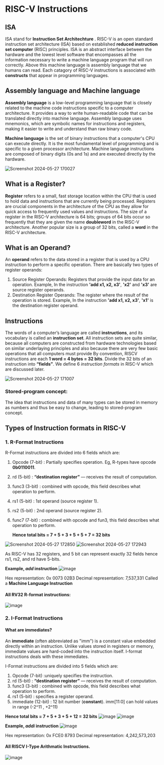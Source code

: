 # RISC-V Instructions

## ISA
ISA stand for **Instruction Set Architechture** . RISC-V is an open standard instruction set architecture (ISA) based on established **reduced instruction set computer** (RISC) principles.
ISA is an abstract interface between the hardware and the lowest level software that encompasses all the information necessary to write a machine language program that will run correctly. 
Above this machine language is assembly language that we humans can read. Each catagory of RISC-V instructions is associated with **constructs** that appear in programming languages.

## Assembly language and Machine language
**Assembly language** is a low-level programming language that is closely related to the machine code instructions specific to a computer architecture. 
It provides a way to write human-readable code that can be translated directly into machine language. Assembly language uses mnemonics, 
which are symbolic names for instructions and registers, making it easier to write and understand than raw binary code.

**Machine language** is the set of binary instructions that a computer's CPU can execute directly. 
It is the most fundamental level of programming and is specific to a given processor architecture. 
Machine language instructions are composed of binary digits (0s and 1s) and are executed directly by the hardware.

![Screenshot 2024-05-27 170027](https://github.com/tejasopp/VSD_mini_ResearchInternship/assets/117591903/86bff8e8-ac50-481e-9d0e-53a81f6499b4)

## What is a Register?
**Register** refers to a small, fast storage location within the CPU that is used to hold data and instructions that are currently being processed. 
Registers are crucial components in the architecture of the CPU as they allow for quick access to frequently used values and instructions.
The size of a register in the RISC-V architecture is 64 bits; groups of 64 bits occur so frequently that they are given the name **doubleword** in the RISC-V architecture.
Another popular size is a group of 32 bits, called a **word** in the RISC-V architecture.

## What is an Operand?
An **operand** refers to the data stored in a register that is used by a CPU instruction to perform a specific operation. There are basically two types of register operands:
1. Source Register Operands: Registers that provide the input data for an operation. Example, In the instruction **'add x1, x2, x3'**, **'x2'** and **'x3'** are source register operands.
2. Destination Register Operands: The register where the result of the operation is stored. Example, In the instruction **'add x1, x2, x3'**, **'x1'** is the destination register operand.

## Instructions
The words of a computer’s language are called **instructions**, and its vocabulary is called an **instruction set**. 
All instruction sets are quite similar, because all computers are constructed from hardware technologies based on similar underlaying principles and also because there are very few basic operations that all computers must provide
By convention, RISCV instructions are each  **1 word = 4 bytes = 32 bits**.
Divide the 32 bits of an instruction into **“fields”**. 
We define 6 *instruction formats* in RISC-V which are discussed later.

![Screenshot 2024-05-27 171007](https://github.com/tejasopp/VSD_mini_ResearchInternship/assets/117591903/fd3a30a3-5ab4-48a0-b71d-637915591279)

### Stored-program concept:
The idea that instructions and data of many types can be stored in memory as numbers and thus be easy to change, leading to stored-program concept.

## Types of Instruction formats in RISC-V 
### 1. R-Format Instructions
R-Format instructions are divided into 6 fields which are:
1. Opcode (7-bit) : Partially specifies operation. Eg, R-types have opcode  **0b0110011**.
2. rd (5-bit) : **“destination register”** — receives the result  of computation.
3. func3 (3-bit) : combined with opcode, this field describes what operation to perform.
4. rs1 (5-bit) : 1st operand (source register 1).
5. rs2 (5-bit) : 2nd operand (source register 2).
6. func7 (7-bit) : combined with opcode and fun3, this field describes what operation to perform.

   **Hence total bits = 7 + 5 + 3 + 5 + 5 + 7 = 32 bits**

![Screenshot 2024-05-27 172850](https://github.com/tejasopp/VSD_mini_ResearchInternship/assets/117591903/f5ca3f3d-e035-408d-807c-3faf0f5755ab)
![Screenshot 2024-05-27 172943](https://github.com/tejasopp/VSD_mini_ResearchInternship/assets/117591903/098f84d7-9d7f-4891-8392-85cfd3284731)

As RISC-V has 32 registers, and 5 bit can represent exactly 32 fields hence rs1, rs2, and rd have 5-bits.

**Example, *add* instruction**
![image](https://github.com/tejasopp/VSD_mini_ResearchInternship/assets/117591903/bf6ac33f-1dac-4a3c-9bbc-1444f953f489)

Hex representation: 0x 0073 02B3
Decimal representation: 7,537,331
Called a **Machine Language Instruction**

#### All RV32 R-format instructions:

![image](https://github.com/tejasopp/VSD_mini_ResearchInternship/assets/117591903/d2460a62-c443-4961-86a8-55ef7ea4249b)

### 2. I-Format Instructions
#### What are immediates?
An **immediate** (often abbreviated as "imm") is a constant value embedded directly within an instruction. 
Unlike values stored in registers or memory, immediate values are hard-coded into the instruction itself.
I-format instructions deals with these immediates.

I-Format instructions are divided into 5 fields which are:
1. Opcode (7-bit) :uniquely specifies the instruction.
2. rd (5-bit) : **“destination register”** — receives the result  of computation.
3. func3 (3-bit) : combined with opcode, this field describes what operation to perform.
4. rs1 (5-bit) : specifies a register operand.
5. immediate (12-bit) : 12 bit number (**constant**). imm[11:0] can hold values in range (-2^11 , +2^11)

 **Hence total bits = 7 + 5 + 3 + 5 + 12 = 32 bits**
 ![image](https://github.com/tejasopp/VSD_mini_ResearchInternship/assets/117591903/23f15aa4-49b5-4a10-9482-ceb237d6a405)
 ![image](https://github.com/tejasopp/VSD_mini_ResearchInternship/assets/117591903/571ae84f-54c8-4ce7-911f-b51e1f568254)

 **Example, *addi* instruction**
 ![image](https://github.com/tejasopp/VSD_mini_ResearchInternship/assets/117591903/c2dda800-ba02-47fa-9119-2539b43adb06)

Hex representation: 0x FCE0 8793
Decimal representation: 4,242,573,203

#### All RISCV I-Type Arithmatic Instructions.

![image](https://github.com/tejasopp/VSD_mini_ResearchInternship/assets/117591903/ed6bdd36-481a-4c6b-a49e-f671df1923f9)






   







